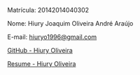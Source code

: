 Matrícula: 20142014040302

Nome: Hiury Joaquim Oliveira André Araújo

E-mail: hiuryo1996@gmail.com

[GitHub - Hiury Oliveira](https://github.com/hiuryoliveira/)

[Resume - Hiury Oliveira](resume.md)
